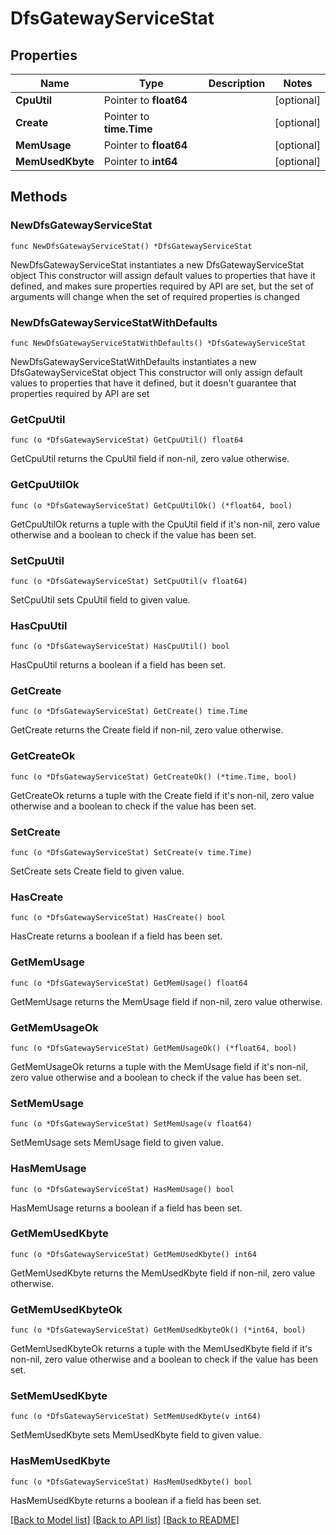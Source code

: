# DfsGatewayServiceStat

## Properties

Name | Type | Description | Notes
------------ | ------------- | ------------- | -------------
**CpuUtil** | Pointer to **float64** |  | [optional] 
**Create** | Pointer to **time.Time** |  | [optional] 
**MemUsage** | Pointer to **float64** |  | [optional] 
**MemUsedKbyte** | Pointer to **int64** |  | [optional] 

## Methods

### NewDfsGatewayServiceStat

`func NewDfsGatewayServiceStat() *DfsGatewayServiceStat`

NewDfsGatewayServiceStat instantiates a new DfsGatewayServiceStat object
This constructor will assign default values to properties that have it defined,
and makes sure properties required by API are set, but the set of arguments
will change when the set of required properties is changed

### NewDfsGatewayServiceStatWithDefaults

`func NewDfsGatewayServiceStatWithDefaults() *DfsGatewayServiceStat`

NewDfsGatewayServiceStatWithDefaults instantiates a new DfsGatewayServiceStat object
This constructor will only assign default values to properties that have it defined,
but it doesn't guarantee that properties required by API are set

### GetCpuUtil

`func (o *DfsGatewayServiceStat) GetCpuUtil() float64`

GetCpuUtil returns the CpuUtil field if non-nil, zero value otherwise.

### GetCpuUtilOk

`func (o *DfsGatewayServiceStat) GetCpuUtilOk() (*float64, bool)`

GetCpuUtilOk returns a tuple with the CpuUtil field if it's non-nil, zero value otherwise
and a boolean to check if the value has been set.

### SetCpuUtil

`func (o *DfsGatewayServiceStat) SetCpuUtil(v float64)`

SetCpuUtil sets CpuUtil field to given value.

### HasCpuUtil

`func (o *DfsGatewayServiceStat) HasCpuUtil() bool`

HasCpuUtil returns a boolean if a field has been set.

### GetCreate

`func (o *DfsGatewayServiceStat) GetCreate() time.Time`

GetCreate returns the Create field if non-nil, zero value otherwise.

### GetCreateOk

`func (o *DfsGatewayServiceStat) GetCreateOk() (*time.Time, bool)`

GetCreateOk returns a tuple with the Create field if it's non-nil, zero value otherwise
and a boolean to check if the value has been set.

### SetCreate

`func (o *DfsGatewayServiceStat) SetCreate(v time.Time)`

SetCreate sets Create field to given value.

### HasCreate

`func (o *DfsGatewayServiceStat) HasCreate() bool`

HasCreate returns a boolean if a field has been set.

### GetMemUsage

`func (o *DfsGatewayServiceStat) GetMemUsage() float64`

GetMemUsage returns the MemUsage field if non-nil, zero value otherwise.

### GetMemUsageOk

`func (o *DfsGatewayServiceStat) GetMemUsageOk() (*float64, bool)`

GetMemUsageOk returns a tuple with the MemUsage field if it's non-nil, zero value otherwise
and a boolean to check if the value has been set.

### SetMemUsage

`func (o *DfsGatewayServiceStat) SetMemUsage(v float64)`

SetMemUsage sets MemUsage field to given value.

### HasMemUsage

`func (o *DfsGatewayServiceStat) HasMemUsage() bool`

HasMemUsage returns a boolean if a field has been set.

### GetMemUsedKbyte

`func (o *DfsGatewayServiceStat) GetMemUsedKbyte() int64`

GetMemUsedKbyte returns the MemUsedKbyte field if non-nil, zero value otherwise.

### GetMemUsedKbyteOk

`func (o *DfsGatewayServiceStat) GetMemUsedKbyteOk() (*int64, bool)`

GetMemUsedKbyteOk returns a tuple with the MemUsedKbyte field if it's non-nil, zero value otherwise
and a boolean to check if the value has been set.

### SetMemUsedKbyte

`func (o *DfsGatewayServiceStat) SetMemUsedKbyte(v int64)`

SetMemUsedKbyte sets MemUsedKbyte field to given value.

### HasMemUsedKbyte

`func (o *DfsGatewayServiceStat) HasMemUsedKbyte() bool`

HasMemUsedKbyte returns a boolean if a field has been set.


[[Back to Model list]](../README.md#documentation-for-models) [[Back to API list]](../README.md#documentation-for-api-endpoints) [[Back to README]](../README.md)


